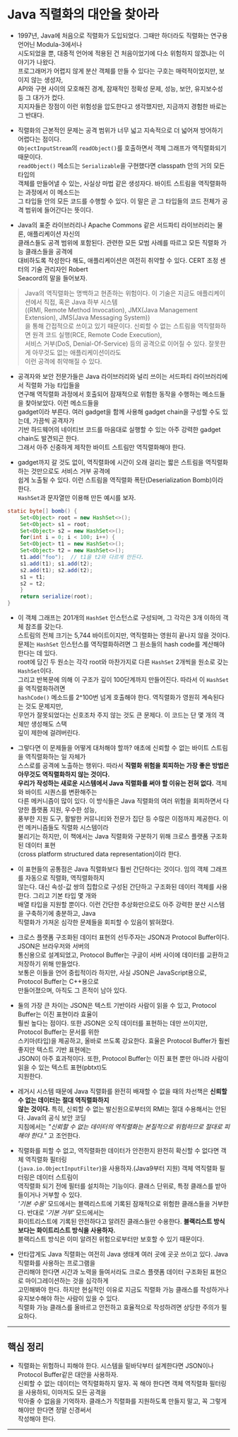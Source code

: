 # Java 직렬화의 대안을 찾아라

- 1997년, Java에 처음으로 직렬화가 도입되었다. 그때만 하더라도 직렬화는 연구용 언어닌 Modula-3에서나  
  시도되었을 뿐, 대중적 언어에 적용된 건 처음이었기에 다소 위험하지 않겠냐는 이야기가 나왔다.  
  프로그래머가 어렵지 않게 분산 객체를 만들 수 있다는 구호는 매력적이었지만, 보이지 않는 생성자,  
  API와 구현 사이의 모호해진 경계, 잠재적인 정확성 문제, 성능, 보안, 유지보수성 등 그 대가가 컸다.  
  지지자들은 장점이 이런 위험성을 압도한다고 생각했지만, 지금까지 경험한 바로는 그 반대다.

- 직렬화의 근본적인 문제는 공격 범위가 너무 넓고 지속적으로 더 넓어져 방어하기 어렵다는 점이다.  
  `ObjectInputStream`의 `readObject()`를 호출하면서 객체 그래프가 역직렬화되기 때문이다.  
  `readObject()` 메소드는 `Serializable`을 구현했다면 classpath 안의 거의 모든 타입의  
  객체를 만들어낼 수 있는, 사실상 마법 같은 생성자다. 바이트 스트림을 역직렬화하는 과정에서 이 메소드는  
  그 타입들 안의 모든 코드를 수행할 수 있다. 이 말은 곧 그 타입들의 코드 전체가 공격 범위에 들어간다는 뜻이다.

- Java의 표준 라이브러리나 Apache Commons 같은 서드파티 라이브러리는 물론, 애플리케이션 자신의  
  클래스들도 공격 범위에 포함된다. 관련한 모든 모범 사례를 따르고 모든 직렬화 가능 클래스들을 공격에  
  대비하도록 작성한다 해도, 애플리케이션은 여전히 취약할 수 있다. CERT 조정 센터의 기술 관리자인 Robert  
  Seacord의 말을 들어보자.

> Java의 역직렬화는 명백하고 현존하는 위험이다. 이 기술은 지금도 애플리케이션에서 직접, 혹은 Java 하부 시스템  
> ((RMI, Remote Method Invocation), JMX(Java Management Extension), JMS(Java Messaging System))  
> 을 통해 간접적으로 쓰이고 있기 때문이다. 신뢰할 수 없는 스트림을 역직렬화하면 원격 코드 실행(RCE, Remote Code Execution),  
> 서비스 거부(DoS, Denial-Of-Service) 등의 공격으로 이어질 수 있다. 잘못한 게 아무것도 없는 애플리케이션이라도  
> 이런 공격에 취약해질 수 있다.

- 공격자와 보안 전문가들은 Java 라이브러리와 널리 쓰이는 서드파티 라이브러리에서 직렬화 가능 타입들을  
  연구해 역직렬화 과정에서 호출되어 잠재적으로 위험한 동작을 수행하는 메소드들을 찾아보았다. 이런 메소드들을  
  gadget이라 부른다. 여러 gadget을 함께 사용해 gadget chain을 구성할 수도 있는데, 가끔씩 공격자가  
  기반 하드웨어의 네이티브 코드를 마음대로 실행할 수 있는 아주 강력한 gadget chain도 발견되곤 한다.  
  그래서 아주 신중하게 제작한 바이트 스트림만 역직렬화해야 한다.

- gadget까지 갈 것도 없이, 역직렬화에 시간이 오래 걸리는 짧은 스트림을 역직렬화하는 것만으로도 서비스 거부 공격에  
  쉽게 노출될 수 있다. 이런 스트림을 역직렬화 폭탄(Deserialization Bomb)이라 한다.  
  `HashSet`과 문자열만 이용해 만든 예시를 보자.

```java
static byte[] bomb() {
    Set<Object> root = new HashSet<>();
    Set<Object> s1 = root;
    Set<Object> s2 = new HashSet<>();
    for(int i = 0; i < 100; i++) {
	Set<Object> t1 = new HashSet<>();
	Set<Object> t2 = new HashSet<>();
	t1.add("foo");  // t1을 t2와 다르게 만든다.
	s1.add(t1); s1.add(t2);
	s2.add(t1); s2.add(t2);
	s1 = t1;
	s2 = t2;
    }
    return serialize(root);
}
```

- 이 객체 그래프는 201개의 `HashSet` 인스턴스로 구성되며, 그 각각은 3개 이하의 객체 참조를 갖는다.  
  스트림의 전체 크기는 5,744 바이트이지만, 역직렬화는 영원히 끝나지 않을 것이다.  
  문제는 `HashSet` 인스턴스를 역직렬화하려면 그 원소들의 hash code를 계산해야 한다는 데 있다.  
  root에 담긴 두 원소는 각각 root와 마찬가지로 다른 `HashSet` 2개씩을 원소로 갖는 `HashSet`이다.  
  그리고 반복문에 의해 이 구조가 깊이 100단계까지 만들어진다. 따라서 이 `HashSet`을 역직렬화하려면  
  `hashCode()` 메소드를 2^100번 넘게 호출해야 한다. 역직렬화가 영원히 계속된다는 것도 문제지만,  
  무언가 잘못되었다는 신호조차 주지 않는 것도 큰 문제다. 이 코드는 단 몇 개의 객체만 생성해도 스택  
  깊이 제한에 걸려버린다.

- 그렇다면 이 문제들을 어떻게 대처해야 할까? 애초에 신뢰할 수 없는 바이트 스트림을 역직렬화하는 일 자체가  
  스스로를 공격에 노출하는 행위다. 따라서 **직렬화 위험을 회피하는 가장 좋은 방법은 아무것도 역직렬화하지 않는 것이다.**  
  **우리가 작성하는 새로운 시스템에서 Java 직렬화를 써야 할 이유는 전혀 없다.** 객체와 바이트 시퀀스를 변환해주는  
  다른 메커니즘이 많이 있다. 이 방식들은 Java 직렬화의 여러 위험을 회피하면서 다양한 플랫폼 지원, 우수한 성능,  
  풍부한 지원 도구, 활발한 커뮤니티와 전문가 집단 등 수많은 이점까지 제공한다. 이런 메커니즘들도 직렬화 시스템이라  
  불리기는 하지만, 이 책에서는 Java 직렬화와 구분하기 위해 크로스 플랫폼 구조화된 데이터 표현  
  (cross platform structured data representation)이라 한다.

- 이 표현들의 공통점은 Java 직렬화보다 훨씬 간단하다는 것이다. 임의 객체 그래프를 자동으로 직렬화, 역직렬화하지  
  않는다. 대신 속성-값 쌍의 집합으로 구성된 간단하고 구조화된 데이터 객체를 사용한다. 그리고 기본 타입 몇 개와  
  배열 타입을 지원할 뿐이다. 이런 간단한 추상화만으로도 아주 강력한 분산 시스템을 구축하기에 충분하고, Java  
  직렬화가 가져온 심각한 문제들을 회피할 수 있음이 밝혀졌다.

- 크로스 플랫폼 구조화된 데이터 표현의 선두주자는 JSON과 Protocol Buffer이다. JSON은 브라우저와 서버의  
  통신용으로 설계되었고, Protocol Buffer는 구글이 서버 사이에 데이터를 교환하고 저장하기 위해 만들었다.  
  보통은 이들을 언어 중립적이라 하지만, 사실 JSON은 JavaScript용으로, Protocol Buffer는 C++용으로  
  만들어졌으며, 아직도 그 흔적이 남아 있다.

- 둘의 가장 큰 차이는 JSON은 텍스트 기반이라 사람이 읽을 수 있고, Protocol Buffer는 이진 표현이라 효율이  
  훨씬 높다는 점이다. 또한 JSON은 오직 데이터를 표현하는 데만 쓰이지만, Protocol Buffer는 문서를 위한  
  스키마(타입)을 제공하고, 올바로 쓰도록 강요한다. 효율은 Protocol Buffer가 훨씬 좋지만 텍스트 기반 표현에는  
  JSON이 아주 효과적이다. 또한, Protocol Buffer는 이진 표현 뿐만 아니라 사람이 읽을 수 있는 텍스트 표현(pbtxt)도  
  지원한다.

- 레거시 시스템 때문에 Java 직렬화를 완전히 배재할 수 없을 때의 차선책은 **신뢰할 수 없는 데이터는 절대 역직렬화하지**  
  **않는 것이다.** 특히, 신뢰할 수 없는 발신원으로부터의 RMI는 절대 수용해서는 안된다. Java의 공식 보안 코딩  
  지침에서는 _"신뢰할 수 없는 데이터의 역직렬화는 본질적으로 위험하므로 절대로 피해야 한다."_ 고 조언한다.

- 직렬화를 피할 수 없고, 역직렬화한 데이터가 안전한지 완전히 확신할 수 없다면 객체 역직렬화 필터링  
  (`java.io.ObjectInputFilter`)을 사용하자.(Java9부터 지원) 객체 역직렬화 필터링은 데이터 스트림이  
  역직렬화 되기 전에 필터를 설치하는 기능이다. 클래스 단위로, 특정 클래스를 받아들이거나 거부할 수 있다.  
  _'기본 수용'_ 모드에서는 블랙리스트에 기록된 잠재적으로 위험한 클래스들을 거부한다. 반대로 _'기본 거부'_ 모드에서는  
  화이트리스트에 기록된 안전하다고 알려진 클래스들만 수용한다. **블랙리스트 방식보다는 화이트리스트 방식을 사용하자.**  
  블랙리스트 방식은 이미 알려진 위험으로부터만 보호할 수 있기 때문이다.

- 안타깝게도 Java 직렬화는 여전히 Java 생태계 여러 곳에 곳곳 쓰이고 있다. Java 직렬화를 사용하는 프로그램을  
  관리해야 한다면 시간과 노력을 들여서라도 크로스 플랫폼 데이터 구조화된 표현으로 마이그레이션하는 것을 심각하게  
  고민해봐야 한다. 하지만 현실적인 이유로 지금도 직렬화 가능 클래스를 작성하거나 유지보수해야 하는 사람이 있을 수 있다.  
  직렬화 가능 클래스를 올바르고 안전하고 효율적으로 작성하려면 상당한 주의가 필요하다.

<hr/>

## 핵심 정리

- 직렬화는 위험하니 피해야 한다. 시스템을 밑바닥부터 설계한다면 JSON이나 Protocol Buffer같은 대안을 사용하자.  
  신뢰할 수 없는 데이터는 역직렬화하지 말자. 꼭 해야 한다면 객체 역직렬화 필터링을 사용하되, 이마저도 모든 공격을  
  막아줄 수 없음을 기억하자. 클래스가 직렬화를 지원하도록 만들지 말고, 꼭 그렇게 해야만 한다면 정말 신경써서  
  작성해야 한다.

<hr/>
